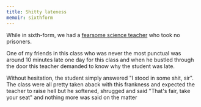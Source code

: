 ```yaml
---
title: Shitty lateness
memoir: sixthform
---
```


While in sixth-form, we had a [fearsome science teacher](/memoirs/bnp-teacher/) who took no prisoners.

One of my friends in this class who was never the most punctual was around 10 minutes late one day for this class and when he bustled through the door this teacher demanded to know why the student was late.

Without hesitation, the student simply answered "I stood in some shit, sir". The class were all pretty taken aback with this frankness and expected the teacher to raise hell but he softened, shrugged and said "That's fair, take your seat" and nothing more was said on the matter